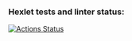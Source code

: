 ### Hexlet tests and linter status:
[![Actions Status](https://github.com/adler-alexis/python-project-140/actions/workflows/hexlet-check.yml/badge.svg)](https://github.com/adler-alexis/python-project-140/actions)